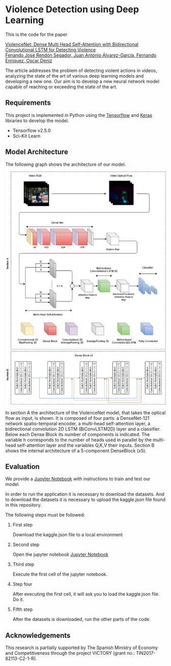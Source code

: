 # Violence Detection using Deep Learning

This is the code for the paper

[ViolenceNet: Dense Multi Head Self-Attention with Bidirectional Convolutional LSTM for Detecting Violence<br/>
Fenando José Rendón Segador, Juan Antonio Álvarez-García, Fernando Enriquez, Oscar Deniz](https://www.mdpi.com/2079-9292/10/13/1601/htm)

The article addresses the problem of detecting violent actions in videos, analyzing the state of the art of various deep learning models and developing a new one. Our aim is to develop a new neural network model capable of reaching or exceeding the state of the art.

## Requirements

This project is implemented in Python using the [Tensorflow](https://www.tensorflow.org/) and [Keras](https://keras.io/) libraries to develop the model.

- Tensorflow v2.5.0
- Sci-Kit Learn

## Model Architecture

The following graph shows the architecture of our model.

![Model Architecture](figures/ModelArchitecture.png?raw=True "Model Architecture")

In section A the architecture of the ViolenceNet model, that takes the optical flow as input, is shown. It is composed of four parts: a DenseNet-121 network spatio-temporal encoder, a multi-head self-attention layer, a bidirectional convolution 2D LSTM (BiConvLSTM2D) layer and a classifier. Below each Dense Block its number of components is indicated. The variable h corresponds to the number of heads used in parallel by the multi-head self-attention layer and the variables Q,K,V their inputs. Section B shows the internal architecture of a 5-component DenseBlock (x5).

## Evaluation

We provide a [Jupyter Notebook](ViolenceActionDetection.ipynb) with instructions to train and test our model.

In order to run the application it is necessary to download the datasets. And to download the datasets it is necessary to upload the kaggle.json file found in this repository.

The following steps must be followed:

1. First step

    Download the kaggle.json file to a local environment

2. Second step

    Open the jupyter notebook [Jupyter Notebook](ViolenceActionDetection.ipynb)

3. Third step

    Execute the first cell of the jupyter notebook.

4. Step four

    After executing the first cell, it will ask you to load the kaggle.json file. Do it.

5. Fifth step

    After the datasets is downloaded, run the other parts of the code.


## Acknowledgements
This research is partially supported by The Spanish Ministry of Economy and Competitiveness through the project VICTORY (grant no.: TIN2017-82113-C2-1-R).

